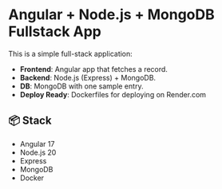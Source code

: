 # Angular + Node.js + MongoDB Fullstack App

This is a simple full-stack application:
- **Frontend**: Angular app that fetches a record.
- **Backend**: Node.js (Express) + MongoDB.
- **DB**: MongoDB with one sample entry.
- **Deploy Ready**: Dockerfiles for deploying on Render.com

## 📦 Stack

- Angular 17
- Node.js 20
- Express
- MongoDB
- Docker
